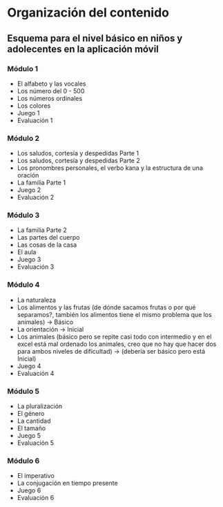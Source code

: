 # Organización del contenido

## Esquema para el nivel básico en niños y adolecentes en la aplicación móvil

### Módulo 1

- El alfabeto y las vocales
- Los número del 0 - 500
- Los números ordinales
- Los colores
- Juego 1
- Evaluación 1

### Módulo 2

- Los saludos, cortesía y despedidas Parte 1
- Los saludos, cortesía y despedidas Parte 2
- Los pronombres personales, el verbo kana y la estructura de una oración
- La familia Parte 1
- Juego 2
- Evaluación 2

### Módulo 3

- La familia Parte 2
- Las partes del cuerpo
- Las cosas de la casa
- El aula
- Juego 3
- Evaluación 3

### Módulo 4

- La naturaleza
- Los alimentos y las frutas (de dónde sacamos frutas o por qué separamos?, también los alimentos tiene el mismo problema que los animales) -> Básico
- La orientación -> Inicial
- Los animales (básico pero se repite casi todo con intermedio y en el excel está mal ordenado los animales, creo que no hay que hacer dos para ambos niveles de dificultad) -> (debería ser básico pero está Inicial)
- Juego 4
- Evaluación 4

### Módulo 5

- La pluralización
- El género
- La cantidad
- El tamaño
- Juego 5
- Evaluación 5

### Módulo 6

- El imperativo
- La conjugación en tiempo presente
- Juego 6
- Evaluación 6
